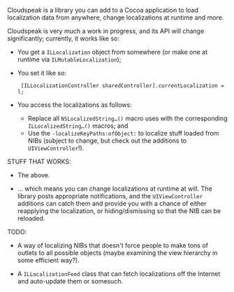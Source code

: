Cloudspeak is a library you can add to a Cocoa application to load localization data from anywhere, change localizations at runtime and more.

Cloudspeak is very much a work in progress, and its API will change significantly; currently, it works like so:

 - You get a `ILLocalization` object from somewhere (or make one at runtime via `ILMutableLocalization`);

 - You set it like so:
		
		[ILLocalizationController sharedController].currentLocalization = l;

 - You access the localizations as follows:
	- Replace all `NSLocalizedString…()` macro uses with the corresponding `ILLocalizedString…()` macros; and
	- Use the `-localizeKeyPaths:ofObject:` to localize stuff loaded from NIBs (subject to change, but check out the additions to `UIViewController`!).
	
STUFF THAT WORKS:

 - The above.

 - … which means you can change localizations at runtime at will. The library posts appropriate notifications, and the `UIViewController` additions can catch them and provide you with a chance of either reapplying the localization, or hiding/dismissing so that the NIB can be reloaded.
	
TODO:

 - A way of localizing NIBs that doesn't force people to make tons of outlets to all possible objects (maybe examining the view hierarchy in some efficient way?).

 - A `ILLocalizationFeed` class that can fetch localizations off the Internet and auto-update them or somesuch.
